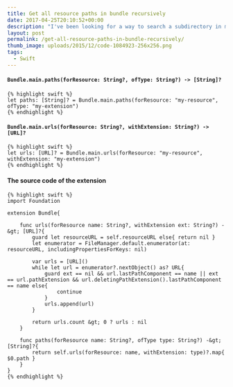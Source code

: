 ```yaml
---
title: Get all resource paths in bundle recursively
date: 2017-04-25T20:10:52+00:00
description: "I've been looking for a way to search a subdirectory in my main bundle recursively - the following simple Swift extension does the trick."
layout: post
permalink: /get-all-resource-paths-in-bundle-recursively/
thumb_image: uploads/2015/12/code-1084923-256x256.png
tags:
  - Swift
---
```


#### `Bundle.main.paths(forResource: String?, ofType: String?) -> [String]?`

    {% highlight swift %}
    let paths: [String]? = Bundle.main.paths(forResource: "my-resource", ofType: "my-extension")
    {% endhighlight %}

#### `Bundle.main.urls(forResource: String?, withExtension: String?) -> [URL]?`

    {% highlight swift %}
    let urls: [URL]? = Bundle.main.urls(forResource: "my-resource", withExtension: "my-extension")
    {% endhighlight %}

#### The source code of the extension

    {% highlight swift %}
    import Foundation

    extension Bundle{
        
        func urls(forResource name: String?, withExtension ext: String?) -&gt; [URL]?{
            guard let resourceURL = self.resourceURL else{ return nil }
            let enumerator = FileManager.default.enumerator(at: resourceURL, includingPropertiesForKeys: nil)
            
            var urls = [URL]()
            while let url = enumerator?.nextObject() as? URL{
                guard ext == nil && url.lastPathComponent == name || ext == url.pathExtension && url.deletingPathExtension().lastPathComponent == name else{
                    continue
                }
                urls.append(url)
            }
            
            return urls.count &gt; 0 ? urls : nil
        }
        
        func paths(forResource name: String?, ofType type: String?) -&gt; [String]?{
            return self.urls(forResource: name, withExtension: type)?.map{ $0.path }
        }
    }
    {% endhighlight %}
